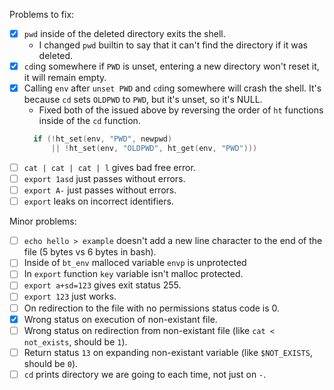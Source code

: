 Problems to fix:
- [x] `pwd` inside of the deleted directory exits the shell.
  - I changed `pwd` builtin to say that it can't find the directory if it was deleted.
- [x] `cd`ing somewhere if `PWD` is unset, entering a new directory won't reset it, it will remain empty.
- [x] Calling `env` after `unset PWD` and `cd`ing somewhere will crash the shell. It's because `cd` sets `OLDPWD` to `PWD`, but it's unset, so it's NULL.
  - Fixed both of the issued above by reversing the order of `ht` functions inside of the `cd` function.
  ```c
	if (!ht_set(env, "PWD", newpwd)
		|| !ht_set(env, "OLDPWD", ht_get(env, "PWD")))
  ```
- [ ] `cat | cat | cat | l` gives bad free error.
- [ ] `export 1asd` just passes without errors.
- [ ] `export A-` just passes without errors.
- [ ] `export` leaks on incorrect identifiers.

Minor problems:
- [ ] `echo hello > example` doesn't add a new line character to the end of the file (5 bytes vs 6 bytes in bash).
- [ ] Inside of `bt_env` malloced variable `envp` is unprotected
- [ ] In `export` function `key` variable isn't malloc protected.
- [ ] `export a+sd=123` gives exit status 255.
- [ ] `export 123` just works.
- [ ] On redirection to the file with no permissions status code is 0.
- [x] Wrong status on execution of non-existant file.
- [ ] Wrong status on redirection from non-existant file (like `cat < not_exists`, should be `1`).
- [ ] Return status `13` on expanding non-existant variable (like `$NOT_EXISTS`, should be `0`).
- [ ] `cd` prints directory we are going to each time, not just on `-`.
